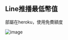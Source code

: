 ## Line推播最低幣值

部屬在heroku，使用免費額度

![image](https://github.com/yiru1218/maplestory-8591-linebot/assets/46111217/cf812bab-b489-4c40-afb4-a8f459b3dda0)

